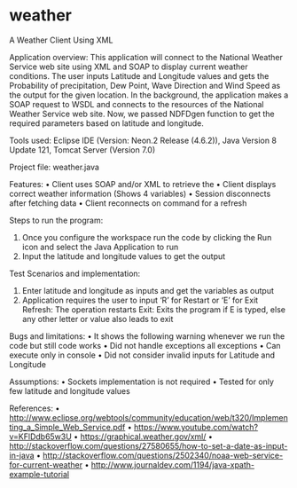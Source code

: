 # weather

A Weather Client Using XML

Application overview:
This application will connect to the National Weather Service web site using XML and SOAP to display current weather conditions. The user inputs Latitude and Longitude values and gets the Probability of precipitation, Dew Point, Wave Direction and Wind Speed as the output for the given location. In the background, the application makes a SOAP request to WSDL and connects to the resources of the National Weather Service web site. Now, we passed NDFDgen function to get the required parameters based on latitude and longitude. 

Tools used: Eclipse IDE (Version: Neon.2 Release (4.6.2)), Java Version 8 Update 121, Tomcat Server (Version 7.0)

Project file: weather.java

Features:
•	Client uses SOAP and/or XML to retrieve the
•	Client displays correct weather information (Shows 4 variables)
•	Session disconnects after fetching data
•	Client reconnects on command for a refresh

Steps to run the program:
1.	Once you configure the workspace run the code by clicking the Run icon and select the Java Application to run 
2.	Input the latitude and longitude values to get the output
 
Test Scenarios and implementation:
1.	Enter latitude and longitude as inputs and get the variables as output 
2.	Application requires the user to input ‘R’ for Restart or ‘E’ for Exit
Refresh: The operation restarts
Exit: Exits the program if E is typed, else any other letter or value also leads to exit 
 
Bugs and limitations: 
•	It shows the following warning whenever we run the code but still code works 
•	Did not handle exceptions all exceptions
•	Can execute only in console
•	Did not consider invalid inputs for Latitude and Longitude

Assumptions: 
•	Sockets implementation is not required
•	Tested for only few latitude and longitude values

References:
•	http://www.eclipse.org/webtools/community/education/web/t320/Implementing_a_Simple_Web_Service.pdf
•	https://www.youtube.com/watch?v=KFlDdb65w3U
•	https://graphical.weather.gov/xml/
•	http://stackoverflow.com/questions/27580655/how-to-set-a-date-as-input-in-java
•	http://stackoverflow.com/questions/2502340/noaa-web-service-for-current-weather	
•	http://www.journaldev.com/1194/java-xpath-example-tutorial
